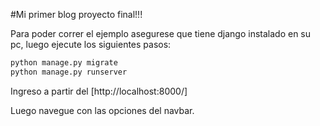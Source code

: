 #Mi primer blog proyecto final!!!

Para poder correr el ejemplo asegurese que tiene django instalado en su pc, luego ejecute los siguientes pasos:

```bash
python manage.py migrate
python manage.py runserver
```
Ingreso a partir del [http://localhost:8000/]

Luego navegue con las opciones del navbar.